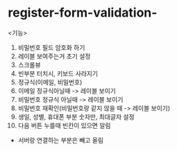 # register-form-validation-

<기능>
1. 비밀번호 필드 암호화 하기
2. 레이블 보여주는거 초기 설정
3. 스크롤뷰
4. 빈부분 터치시, 키보드 사라지기
5. 정규식(이메일, 비밀번호)
6. 이메일 정규식아닐때 -> 레이블 보이기
7. 비밀번호 정규식 아닐때 -> 레이블 보이기
8. 비밀번호 재확인(비밀번호랑 같지 않을 때 -> 레이블 보이기)
9. 생일, 성별, 휴대폰 부분 숫자만, 최대글자 설정
10. 다음 버튼 누를때 빈칸이 있으면 알림

* 서버랑 연결하는 부분은 빼고 올림

